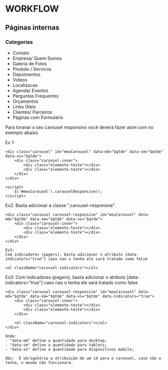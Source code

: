 # WORKFLOW

## Páginas internas
### Categorias
- Contato
- Empresa/ Quem Somos
- Galeria de Fotos
- Produto / Servicos
- Depoimentos
- Videos
- Localizacao
- Agenda/ Eventos
- Perguntas Frequentes
- Orçamentos
- Links Úteis
- Clientes/ Parceiros
- Páginas com Formulário

Para toranar o seu carousel responsivo você  deverá fazer asim com no exemplo abaixo.

Ex 1:
```
<div class="carousel" id="meuCarousel" data-md="$qtde" data-sm="$qtde" data-xs="$qtde">
	<div class="carousel-inner">
		<div class="elemento-teste"></div>
		<div class="elemento-teste"></div>
	</div>
</div>

<script>
	$('#meuCarousel').carouselResponsive();
</script>
```
Ex2:
Basta adicionar a classe ".carousel-responsive".

```
<div class="carousel carousel-responsive" id="meuCarousel" data-md="$qtde" data-sm="$qtde" data-xs="$qtde">
	<div class="carousel-inner">
		<div class="elemento-teste"></div>
		<div class="elemento-teste"></div>
	</div>
</div>

Ex3:
Com indicadores (pagers), basta adicionar o atributo [data-indicators="true"] caso nao o tenha ele sará tratado como false

```
<div class="carousel carousel-responsive" id="meuCarousel" data-md="$qtde" data-sm="$qtde" data-xs="$qtde" data-indicators="true">
	<div class="carousel-inner">
		<div class="elemento-teste"></div>
		<div class="elemento-teste"></div>
	</div>

	<ol className="carousel-indicators"></ol>
</div>

Ex3:
Com indicadores (pagers), basta adicionar o atributo [data-indicators="true"] caso nao o tenha ele sará tratado como false

```
<div class="carousel carousel-responsive" id="meuCarousel" data-md="$qtde" data-sm="$qtde" data-xs="$qtde" data-indicators="true">
	<div class="carousel-inner">
		<div class="elemento-teste"></div>
		<div class="elemento-teste"></div>
	</div>

	<ol className="carousel-indicators"></ol>
</div>

Onde:
- "data-md" define a quantidade para desktop;
- "data-sm" define a quantidade para tablets;
- "data-xs" define a quantidade para dispositivos mobile;

Obs:  É obrigatória a atribuição de um id para o carousel, caso não o tenha, o mesmo não funcionará.